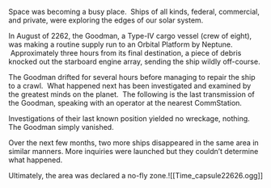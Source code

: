 Space was becoming a busy place.  Ships of all kinds, federal, commercial, and private, were exploring the edges of our solar system.

In August of 2262, the Goodman, a Type-IV cargo vessel (crew of eight), was making a routine supply run to an Orbital Platform by Neptune.  Approximately three hours from its final destination, a piece of debris knocked out the starboard engine array, sending the ship wildly off-course.

The Goodman drifted for several hours before managing to repair the ship to a crawl.  What happened next has been investigated and examined by the greatest minds on the planet.  The following is the last transmission of the Goodman, speaking with an operator at the nearest CommStation.

Investigations of their last known position yielded no wreckage, nothing. The Goodman simply vanished.

Over the next few months, two more ships disappeared in the same area in similar manners. More inquiries were launched but they couldn’t determine what happened.

Ultimately, the area was declared a no-fly zone.![[Time_capsule22626.ogg]]